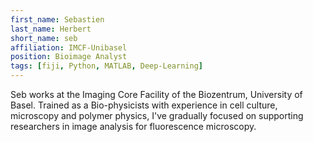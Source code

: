 ```yaml
---
first_name: Sebastien
last_name: Herbert
short_name: seb
affiliation: IMCF-Unibasel
position: Bioimage Analyst
tags: [fiji, Python, MATLAB, Deep-Learning]
---
```


Seb works at the Imaging Core Facility of the Biozentrum, University of Basel.
Trained as a Bio-physicists with experience in cell culture, microscopy and polymer physics, I've gradually focused on supporting researchers in image analysis for fluorescence microscopy.
